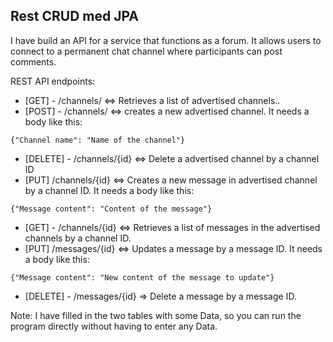 ## Rest CRUD med JPA

 I have build an API for a service that functions as a forum. It allows users to connect to a permanent chat channel where participants can post comments.
 
REST API endpoints:
-  [GET]  - /channels/ <=> Retrieves a list of advertised channels..
-  [POST] - /channels/ <=> creates a new advertised channel. It needs a body like this: 
```
{"Channel name": "Name of the channel"}
```
-  [DELETE] - /channels/{id} <=> Delete a advertised channel by a channel ID
-  [PUT] /channels/{id} <=> Creates a new message in advertised channel by a channel ID. It needs a body like this:
```
{"Message content": "Content of the message"}
```
-  [GET] - /channels/{id} <=> Retrieves a list of messages in the advertised channels by a channel ID.
-  [PUT] /messages/{id} <=> Updates a message by a message ID. It needs a body like this:
```
{"Message content": "New content of the message to update"}
```
-  [DELETE] - /messages/{id} => Delete a message by a message ID.

Note: I have filled in the two tables with some Data, so you can run the program directly without having to enter any Data.
